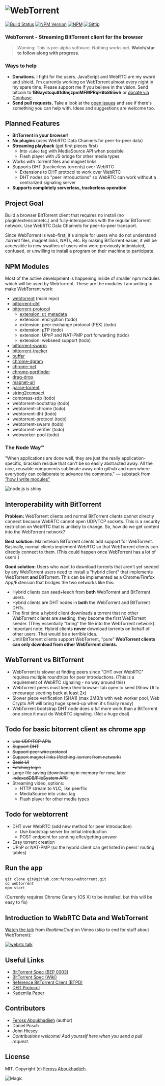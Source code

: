# ![WebTorrent](https://raw.github.com/feross/webtorrent/master/img/wordmark.png)
[![Build Status](http://img.shields.io/travis/feross/webtorrent.svg)](https://travis-ci.org/feross/webtorrent)
[![NPM Version](http://img.shields.io/npm/v/webtorrent.svg)](https://npmjs.org/package/webtorrent)
[![NPM](http://img.shields.io/npm/dm/webtorrent.svg)](https://npmjs.org/package/webtorrent)
[![Gittip](http://img.shields.io/gittip/feross.svg)](https://www.gittip.com/feross/)

### WebTorrent - Streaming BitTorrent client for the browser

> Warning: This is pre-alpha software. Nothing works yet. **Watch/star to follow along with progress.**


### Ways to help

- **Donations.** I fight for the users. JavaScript and WebRTC are my sword and shield. I'm currently working on WebTorrent almost every night in my spare time. Please support me if you believe in the vision. Send bitcoin to **1B6aystcqu8fd6ejzpmMFMPRqH9b86iiwh** or [donate via Coinbase](https://coinbase.com/checkouts/7c683397e33166651dedfebee6fb0f96).
- **Send pull requests.** Take a look at the [open issues](https://github.com/feross/webtorrent/issues?state=open) and see if there's something you can help with. Ideas and suggestions are welcome too.

## Planned Features

- **BitTorrent in your browser!**
- **No plugins** (uses WebRTC Data Channels for peer-to-peer data)
- **Streaming playback** (get first pieces first)
  - Into `video` tag with MediaSource API when possible
  - Flash player with JS bridge for other media types
- Works with .torrent files and magnet links
- Supports DHT (trackerless torrents) over WebRTC
  - Extensions to DHT protocol to work over WebRTC
  - DHT nodes do "peer introductions" so WebRTC can work without a centralized signaling server
- **Supports completely serverless, trackerless operation**


## Project Goal

Build a browser BitTorrent client that requires no install (no plugin/extension/etc.) and fully-interoperates with the regular BitTorrent network. Use WebRTC Data Channels for peer-to-peer transport.

Since WebTorrent is web-first, it's simple for users who do not understand .torrent files, magnet links, NATs, etc. By making BitTorrent easier, it will be accessible to new swathes of users who were previously intimidated, confused, or unwilling to install a program on their machine to participate.


## NPM Modules

Most of the active development is happening inside of smaller npm modules which will be used by WebTorrent. These are the modules I am writing to make WebTorrent work:

- [webtorrent](https://github.com/feross/webtorrent) (main repo)
- [bittorrent-dht](https://github.com/feross/bittorrent-dht)
- [bittorrent-protocol](https://github.com/feross/bittorrent-protocol)
  - [extension: ut_metadata](https://github.com/feross/ut_metadata)
  - extension: encryption (todo)
  - extension: peer exchange protocol (PEX) (todo)
  - extension: µTP (todo)
  - extension: UPnP and NAT-PMP port forwarding (todo)
  - extension: webseed support (todo)
- [bittorrent-swarm](https://github.com/feross/bittorrent-swarm)
- [bittorrent-tracker](https://github.com/feross/bittorrent-tracker)
- [buffer](https://github.com/feross/buffer)
- [chrome-dgram](https://github.com/feross/chrome-dgram)
- [chrome-net](https://github.com/feross/chrome-net)
- [chrome-portfinder](https://github.com/feross/chrome-portfinder)
- [drag-drop](https://github.com/feross/drag-drop)
- [magnet-uri](https://github.com/feross/magnet-uri)
- [parse-torrent](https://github.com/feross/parse-torrent)
- [string2compact](https://github.com/feross/string2compact)
- compress-sdp (todo)
- webtorrent-bootstrap (todo)
- webtorrent-chrome (todo)
- webtorrent-dht (todo)
- webtorrent-protocol (todo)
- webtorrent-swarm (todo)
- webtorrent-verifier (todo)
- webworker-pool (todo)

### The Node Way&trade;

"When applications are done well, they are just the really application-specific, brackish residue that can't be so easily abstracted away. All the nice, reusable components sublimate away onto github and npm where everybody can collaborate to advance the commons." — substack from ["how I write modules"](http://substack.net/how_I_write_modules)

![node.js is shiny](http://feross.net/x/node2.gif)


## Interoperability with BitTorrent

**Problem:** WebTorrent clients and normal BitTorrent clients cannot directly connect because WebRTC cannot open UDP/TCP sockets. This is a security restriction on WebRTC that is unlikely to change. So, how do we get content into the WebTorrent network?

**Best solution:** Mainstream BitTorrent clients add support for WebTorrent. Basically, normal clients implement WebRTC so that WebTorrent clients can directly connect to them. (This could happen once WebTorrent has a lot of users.)

**Good solution:** Users who want to download torrents that aren't yet seeded by any WebTorrent users need to install a "hybrid client" that implements WebTorrent **and** BitTorrent. This can be implemented as a Chrome/Firefox App/Extension that bridges the two networks like this:

  - Hybrid clients can seed+leech from **both** WebTorrent and BitTorrent users.
  - Hybrid clients are DHT nodes in **both** the WebTorrent and BitTorrent DHTs.
  - The first time a hybrid client downloads a torrent that no other WebTorrent clients are seeding, they become the first WebTorrent seeder. (They essentially "bring" the file into the WebTorrent network).
  - Important note: Hybrid clients **never** download torrents on behalf of other users. That would be a terrible idea.
  - Until BitTorrent clients support WebTorrent, "pure" **WebTorrent clients can only download from other WebTorrent clients.**


## WebTorrent vs BitTorrent

- WebTorrent is slower at finding peers since "DHT over WebRTC" requires multiple roundtrips for peer introductions. (This is a requirement of WebRTC signaling - no way around this)
- WebTorrent peers must keep their browser tab open to seed (Show UI to encourage seeding back at least 2x)
- Slower piece verification (SHA1) (max 2MB/s with web worker pool, Web Crypto API will bring huge speed-up when it's finally ready)
- WebTorrent bootstrap DHT node does *a bit* more work than a BitTorrent one since it must do WebRTC signaling. (Not a huge deal)


## Todo for basic bitorrent client as chrome app

- ~~Use UDP/TCP APIs~~
- ~~Support DHT~~
- ~~Support peer wire protocol~~
- ~~Support magnet links (fetching .torrent from network)~~
- ~~Basic UI~~
- ~~Fetching logic~~
- ~~Large file saving (downloading in-memory for now, later IndexedDB/FileSystem API)~~
- Streaming video, options:
  - HTTP stream to VLC, like peerflix
  - MediaSource into `video` tag
  - Flash player for other media types


## Todo for webtorrent

- DHT over WebRTC (add new method for peer introduction)
  - Use bootstrap server for initial introduction
  - POST endpoint for sending offer/getting answer
- Easy torrent creation
- UPnP or NAT-PMP (so the hybrid client can get listed in peers' routing tables)


## Run the app

```
git clone git@github.com:feross/webtorrent.git
cd webtorrent
npm start
```

(Currently requires Chrome Canary (OS X) to be installed, but this will be easy to fix)


## Introduction to WebRTC Data and WebTorrent

[Watch the talk](https://vimeo.com/77265280) from *RealtimeConf* on Vimeo (skip to end for stuff about WebTorrent):

[![webrtc talk](https://raw.github.com/feross/webtorrent/master/img/webrtc-talk.png)](https://vimeo.com/77265280)


## Useful Links

- [BitTorrent Spec (BEP 0003)](http://www.bittorrent.org/beps/bep_0003.html)
- [BitTorrent Spec (Wiki)](https://wiki.theory.org/BitTorrentSpecification)
- [Reference BitTorrent Client (BTPD)](https://github.com/btpd/btpd)
- [DHT Protocol](http://www.bittorrent.org/beps/bep_0005.html)
- [Kademlia Paper](http://pdos.csail.mit.edu/~petar/papers/maymounkov-kademlia-lncs.pdf)


## Contributors

- [Feross Aboukhadijeh](http://feross.org) (author)
- Daniel Posch
- John Hiesey
- *Contributions welcome! Add yourself here when you send a pull request.*


## License

MIT. Copyright (c) [Feross Aboukhadijeh](http://feross.org).

![Magic](https://raw.github.com/feross/webtorrent/master/img/logo.png)

